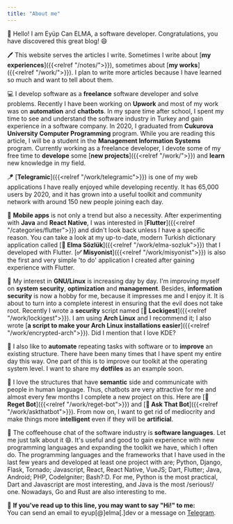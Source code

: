 ```yaml
---
title: "About me"
---
```


👋 Hello! I am Eyüp Can ELMA, a software developer. Congratulations, you have discovered this great blog! 😄

🖊 This website serves the articles I write. Sometimes I write about [__my experiences__]({{<relref "/notes/">}}), sometimes about [__my works__]({{<relref "/work/">}}). I plan to write more articles because I have learned so much and want to tell about them.

💻 I develop software as a __freelance__ software developer and solve problems. Recently I have been working on __Upwork__ and most of my work was on __automation__ and __chatbots__. In my spare time after school, I spent my time to see and understand the software industry in Turkey and gain experience in a software company. In 2020, I graduated from __Cukurova University Computer Programming__ program. While you are reading this article, I will be a student in the __Management Information Systems__ program. Currently working as a freelance developer, I devote some of my free time to __develope__ some [__new projects__]({{<relref "/work/">}}) and __learn__ new knowledge in my field.

🪁 [__Telegramic__]({{<relref "/work/telegramic">}}) is one of my web applications I have really enjoyed while developing recently. It has 65,000 users by 2020, and it has grown into a useful toolkit and community network with around 150 new people joining each day.

📱 __Mobile apps__ is not only a trend but also a necessity. After experimenting with __Java__ and __React Native__, I was interested in [__Flutter__]({{<relref "/categories/flutter">}}) and didn't look back unless I have a specific reason. You can take a look at my up-to-date, modern Turkish dictionary application called [__🍏 Elma Sözlük__]({{<relref "/work/elma-sozluk">}}) that I developed with Flutter. [__✅ Misyonist__]({{<relref "/work/misyonist">}}) is also the first and very simple 'to do' application I created after gaining experience with Flutter.

🐧 My interest in __GNU/Linux__ is increasing day by day. I'm improving myself on __system security__, __optimization__ and __management__. Besides, __information security__ is now a hobby for me, because it impresses me and I enjoy it. It is about to turn into a complete interest in ensuring that the evil does not take root. Recently I wrote a __security__ script named [__🔐 Lockigest__]({{<relref "/work/lockigest">}}). I am using __Arch Linux__ and I recommend it; I also wrote [__a script to make your Arch Linux installations easier__]({{<relref "/work/encrypted-arch">}}). Did I mention that I love KDE?

🚗 I also like to __automate__ repeating tasks with software or to __improve__ an existing structure. There have been many times that I have spent my entire day this way. One part of this is to improve our toolkit at the operating system level. I want to share my __dotfiles__ as an example soon.

🤖 I love the structures that have __semantic__ side and communicate with people in human language. Thus, chatbots are very attractive for me and almost every few months I complete a new project on this. Here are [__🚩 Reget Bot__]({{<relref "/work/reget-bot">}}) and [__💭 Ask That Bot__]({{<relref "/work/askthatbot">}}). From now on, I want to get rid of mediocrity and make things more __intelligent__ even if they will be __artificial__.

🎨 The coffeehouse chat of the software industry is __software languages__. Let me just talk about it 😄. It's useful and good to gain experience with new programming languages ​​and expanding the toolkit we have, which I often do. The programming languages ​​and the frameworks that I have used in the last few years and developed at least one project with are; Python, Django, Flask, Tornado; Javascript, React, React Native, VueJS; Dart, Flutter; Java, Android; PHP, CodeIgniter; Bash?:D. For me, Python is the most practical, Dart and  Javascript are most interesting, and Java is the most /serious!/ one. Nowadays, Go and Rust are also interesting to me.

🎉 __If you've read up to this line, you may want to say "Hi!" to me:__  
You can send an email to eyup\[@]elma\[.]dev or a message on [Telegram](https://t.me/elmsec).
